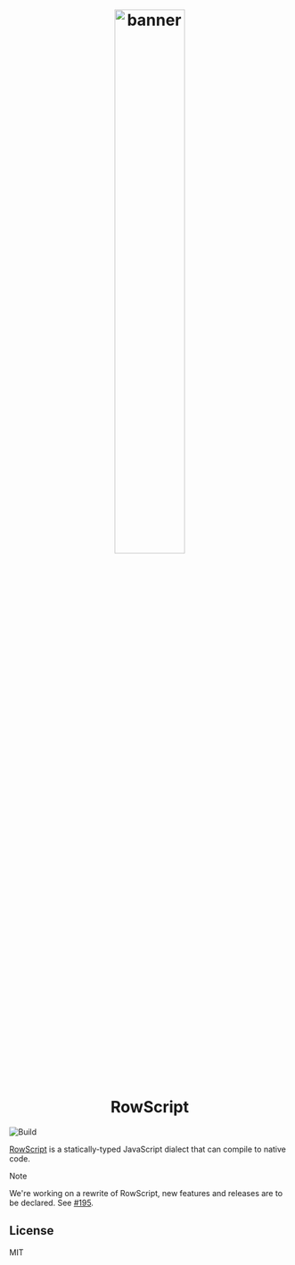 <!--suppress HtmlDeprecatedAttribute -->
<h1 align="center">
<!--suppress CheckImageSize -->
<img src="banner.jpeg" alt="banner" width="50%" height="50%">
<br>
RowScript
</h1>

![Build](https://github.com/rowscript/rowscript/actions/workflows/test.yml/badge.svg)

[RowScript] is a statically-typed JavaScript dialect that can compile to native code.

[RowScript]: https://rows.ro

> [!NOTE]
>
> We're working on a rewrite of RowScript, new features and releases are to be declared. See [#195].

[#195]: https://github.com/rowscript/rowscript/issues/195

## License

MIT
